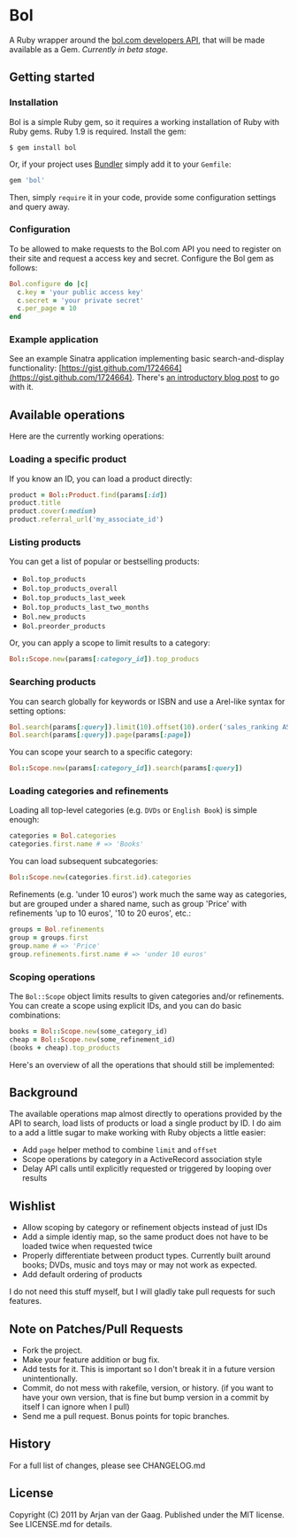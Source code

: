 # Bol

A Ruby wrapper around the [bol.com developers API][docs], that will be made
available as a Gem. *Currently in beta stage.*

[docs]: http://developers.bol.com

## Getting started

### Installation

Bol is a simple Ruby gem, so it requires a working installation of Ruby with
Ruby gems.  Ruby 1.9 is required. Install the gem:

```
$ gem install bol
```

Or, if your project uses [Bundler][] simply add it to your `Gemfile`:

[Bundler]: http://gembundler.com

```ruby
gem 'bol'
```

Then, simply `require` it in your code, provide some configuration settings and
query away.

### Configuration

To be allowed to make requests to the Bol.com API you need to register on their
site and request a access key and secret. Configure the Bol gem as follows:

```ruby
Bol.configure do |c|
  c.key = 'your public access key'
  c.secret = 'your private secret'
  c.per_page = 10
end
```

### Example application

See an example Sinatra application implementing basic search-and-display 
functionality: [https://gist.github.com/1724664](https://gist.github.com/1724664).
There's [an introductory blog post](http://arjanvandergaag.nl/blog/bol-gem.html)
to go with it.

## Available operations

Here are the currently working operations:

### Loading a specific product

If you know an ID, you can load a product directly:

```ruby
product = Bol::Product.find(params[:id])
product.title
product.cover(:medium)
product.referral_url('my_associate_id')
```

### Listing products

You can get a list of popular or bestselling products:

* `Bol.top_products`
* `Bol.top_products_overall`
* `Bol.top_products_last_week`
* `Bol.top_products_last_two_months`
* `Bol.new_products`
* `Bol.preorder_products`

Or, you can apply a scope to limit results to a category:

```ruby
Bol::Scope.new(params[:category_id]).top_producs
```

### Searching products

You can search globally for keywords or ISBN and use a Arel-like syntax
for setting options:

```ruby
Bol.search(params[:query]).limit(10).offset(10).order('sales_ranking ASC')
Bol.search(params[:query]).page(params[:page])
```

You can scope your search to a specific category:

```ruby
Bol::Scope.new(params[:category_id]).search(params[:query])
```

### Loading categories and refinements

Loading all top-level categories (e.g. `DVDs` or `English Book`) is simple
enough:

```ruby
categories = Bol.categories
categories.first.name # => 'Books'
```

You can load subsequent subcategories:

```ruby
Bol::Scope.new(categories.first.id).categories
```

Refinements (e.g. 'under 10 euros') work much the same way as categories, but
are grouped under a shared name, such as group 'Price' with refinements 'up to
10 euros', '10 to 20 euros', etc.:

```ruby
groups = Bol.refinements
group = groups.first
group.name # => 'Price'
group.refinements.first.name # => 'under 10 euros'
```

### Scoping operations

The `Bol::Scope` object limits results to given categories and/or refinements.
You can create a scope using explicit IDs, and you can do basic combinations:

```ruby
books = Bol::Scope.new(some_category_id)
cheap = Bol::Scope.new(some_refinement_id)
(books + cheap).top_products
```

Here's an overview of all the operations that should still be implemented:

## Background

The available operations map almost directly to operations provided by the API
to search, load lists of products or load a single product by ID. I do aim to
a add a little sugar to make working with Ruby objects a little easier:

* Add `page` helper method to combine `limit` and `offset`
* Scope operations by category in a ActiveRecord association style
* Delay API calls until explicitly requested or triggered by looping over
  results

## Wishlist

* Allow scoping by category or refinement objects instead of just IDs
* Add a simple identiy map, so the same product does not have to be loaded
  twice when requested twice
* Properly differentiate between product types. Currently built around books;
  DVDs, music and toys may or may not work as expected.
* Add default ordering of products

I do not need this stuff myself, but I will gladly take pull requests for such
features.

## Note on Patches/Pull Requests

* Fork the project.
* Make your feature addition or bug fix.
* Add tests for it. This is important so I don't break it in a future version
  unintentionally.
* Commit, do not mess with rakefile, version, or history. (if you want to have
  your own version, that is fine but bump version in a commit by itself I can
  ignore when I pull)
* Send me a pull request. Bonus points for topic branches.

## History

For a full list of changes, please see CHANGELOG.md

## License

Copyright (C) 2011 by Arjan van der Gaag. Published under the MIT license. See
LICENSE.md for details.

